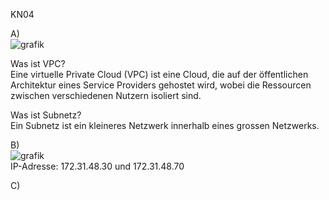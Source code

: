 KN04  

A)  
![grafik](https://github.com/user-attachments/assets/8033df2a-5099-4743-bd88-4aa8c8bb96fd)  

Was ist VPC?  
Eine virtuelle Private Cloud (VPC) ist eine Cloud, die auf der öffentlichen Architektur eines Service Providers gehostet wird, wobei die Ressourcen zwischen verschiedenen Nutzern isoliert sind.  

Was ist Subnetz?  
Ein Subnetz ist ein kleineres Netzwerk innerhalb eines grossen Netzwerks.

B)  
![grafik](https://github.com/user-attachments/assets/f5cfb1c4-e495-49e7-95f1-4d6b9d4425c7)  
IP-Adresse: 172.31.48.30 und 172.31.48.70

C)  
